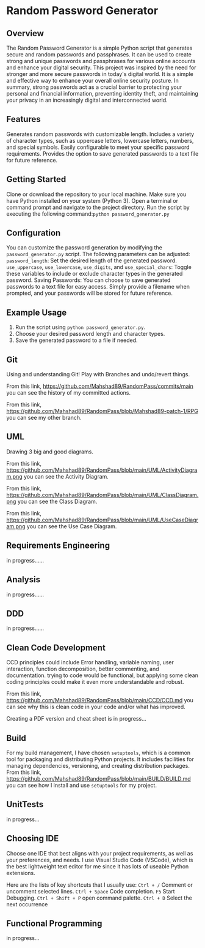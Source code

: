 # Random Password Generator 

## Overview 
 The Random Password Generator is a simple Python script that generates secure and random passwords and passphrases. It can be used to create strong and unique passwords and passphrases for various online accounts and enhance your digital security. 
 This project was inspired by the need for stronger and more secure passwords in today's digital world. It is a simple and effective way to enhance your overall online security posture. In summary, strong passwords act as a crucial barrier to protecting your personal and financial information, preventing identity theft, and maintaining your privacy in an increasingly digital and interconnected world.

## Features 
Generates random passwords with customizable length. 
Includes a variety of character types, such as uppercase letters, lowercase letters, numbers, and special symbols. 
Easily configurable to meet your specific password requirements. 
Provides the option to save generated passwords to a text file for future reference.

## Getting Started 
Clone or download the repository to your local machine. 
Make sure you have Python installed on your system (Python 3). 
Open a terminal or command prompt and navigate to the project directory. 
Run the script by executing the following command:``` python password_generator.py ```

 ## Configuration 
 You can customize the password generation by modifying the `password_generator.py` script. The following parameters can be adjusted:
 `password_length`: Set the desired length of the generated password.
 `use_uppercase`, `use_lowercase`, `use_digits`, and `use_special_chars`: Toggle these variables to include or exclude character types in the generated password. 
 Saving Passwords: You can choose to save generated passwords to a text file for easy access. Simply provide a filename when prompted, and your passwords will be 
 stored for future reference. 

 ## Example Usage 
 1. Run the script using `python password_generator.py`. 
 2. Choose your desired password length and character types. 
 3. Save the generated password to a file if needed.

 ## Git 
 Using and understanding Git! Play with Branches and undo/revert things.
 
 From this link, https://github.com/Mahshad89/RandomPass/commits/main you can see the history of my committed actions.
 
 From this link, https://github.com/Mahshad89/RandomPass/blob/Mahshad89-patch-1/RPG you can see my other branch.

 ## UML
 Drawing 3 big and good diagrams.
 
 From this link, https://github.com/Mahshad89/RandomPass/blob/main/UML/ActivityDiagram.png you can see the Activity Diagram.

 From this link, https://github.com/Mahshad89/RandomPass/blob/main/UML/ClassDiagram.png you can see the Class Diagram.

 From this link, https://github.com/Mahshad89/RandomPass/blob/main/UML/UseCaseDiagram.png you can see the Use Case Diagram.

 ## Requirements Engineering
 in progress......

 ## Analysis
 in progress......

 ## DDD
 in progress......

 ## Clean Code Development
 CCD principles could include Error handling, variable naming, user interaction, function decomposition, better commenting, and documentation. trying to code would be functional, but applying some clean coding principles could make it even more understandable and robust.

 From this link, https://github.com/Mahshad89/RandomPass/blob/main/CCD/CCD.md you can see why this is clean code in your code and/or what has improved.

 Creating a PDF version and cheat sheet is in progress...

 ## Build
For my build management, I have chosen `setuptools`, which is a common tool for packaging and distributing Python projects. It includes facilities for managing dependencies, versioning, and creating distribution packages.
From this link, https://github.com/Mahshad89/RandomPass/blob/main/BUILD/BUILD.md you can see how I install and use `setuptools` for my project.

 ## UnitTests
 in progress...

 ## Choosing IDE
 Choose one IDE that best aligns with your project requirements, as well as your preferences, and needs. I use Visual Studio Code (VSCode), which is the best lightweight text editor for me since it has lots of useable Python extensions.

 Here are the lists of key shortcuts that I usually use:
  `Ctrl + /`          Comment or uncomment selected lines.
  `Ctrl + Space`      Code completion.
  `F5`                Start Debugging.
  `Ctrl + Shift + P`  open command palette.
  `Ctrl + D`          Select the next occurrence

  ## Functional Programming
  in progress...
 
 
